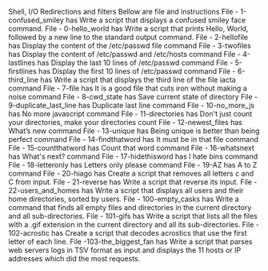 Shell, I/O Redirections and filters
Bellow are file and instructions 
File - 1-confused_smiley has Write a script that displays a confused smiley face command.
File - 0-hello_world has Write a script that prints Hello, World, followed by a new line to the standard output command.
File - 2-hellofile has Display the content of the /etc/passwd file command
File - 3-twofiles has Display the content of /etc/passwd and /etc/hosts command
File - 4-lastlines has Display the last 10 lines of /etc/passwd command
File - 5-firstlines has Display the first 10 lines of /etc/passwd command
File - 6-third_line has Write a script that displays the third line of the file iacta command
File - 7-file has It is a good file that cuts iron without making a noise command
File - 8-cwd_state has Save current state of directory
File - 9-duplicate_last_line has Duplicate last line command
File - 10-no_more_js has No more javascript command
File - 11-directories has Don't just count your directories, make your directories count
File - 12-newest_files has What’s new command
File - 13-unique has Being unique is better than being perfect command
File - 14-findthatword has It must be in that file command
File - 15-countthatword has Count that word command
File - 16-whatsnext has What's next? command
File - 17-hidethisword has I hate bins command
File - 18-letteronly has Letters only please command
File - 19-AZ has A to Z command
File - 20-hiago has Create a script that removes all letters c and C from input.
File - 21-reverse has Write a script that reverse its input.
File - 22-users_and_homes has Write a script that displays all users and their home directories, sorted by users.
File - 100-empty_casks has Write a command that finds all empty files and directories in the current directory and all sub-directories.
File - 101-gifs has Write a script that lists all the files with a .gif extension in the current directory and all its sub-directories.
File - 102-acrostic has Create a script that decodes acrostics that use the first letter of each line.
File -103-the_biggest_fan has Write a script that parses web servers logs in TSV format as input and displays the 11 hosts or IP addresses which did the most requests.
